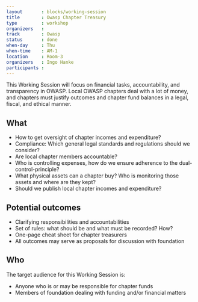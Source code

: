 ```yaml
---
layout       : blocks/working-session
title        : Owasp Chapter Treasury
type         : workshop
organizers   :
track        : Owasp
status       : done
when-day     : Thu
when-time    : AM-1
location     : Room-3
organizers   : Ingo Hanke
participants :
---
```


This Working Session will focus on financial tasks, accountability, and transparency in OWASP. Local OWASP chapters deal with a lot of money, and chapters must justify outcomes and chapter fund balances in a legal, fiscal, and ethical manner.

## What

- How to get oversight of chapter incomes and expenditure?
- Compliance: Which general legal standards and regulations should we consider?
- Are local chapter members accountable?
- Who is controlling expenses, how do we ensure adherence to the dual-control-principle?
- What physical assets can a chapter buy? Who is monitoring those assets and where are they kept?
- Should we publish local chapter incomes and expenditure?

## Potential outcomes

- Clarifying responsibilities and accountabilities
- Set of rules: what should be and what must be recorded? How?
- One-page cheat sheet for chapter treasurers
- All outcomes may serve as proposals for discussion with foundation

## Who

The target audience for this Working Session is:

- Anyone who is or may be responsible for chapter funds
- Members of foundation dealing with funding and/or financial matters
